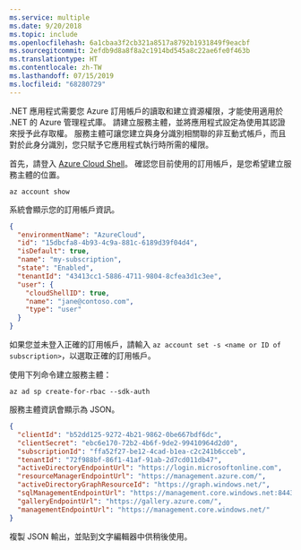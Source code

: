 ```yaml
---
ms.service: multiple
ms.date: 9/20/2018
ms.topic: include
ms.openlocfilehash: 6a1cbaa3f2cb321a8517a8792b1931849f9eacbf
ms.sourcegitcommit: 2efdb9d8a8f8a2c1914bd545a8c22ae6fe0f463b
ms.translationtype: HT
ms.contentlocale: zh-TW
ms.lasthandoff: 07/15/2019
ms.locfileid: "68280729"
---
```

.NET 應用程式需要您 Azure 訂用帳戶的讀取和建立資源權限，才能使用適用於 .NET 的 Azure 管理程式庫。 請建立服務主體，並將應用程式設定為使用其認證來授予此存取權。 服務主體可讓您建立與身分識別相關聯的非互動式帳戶，而且對於此身分識別，您只賦予它應用程式執行時所需的權限。

首先，請登入 [Azure Cloud Shell](https://shell.azure.com/bash)。 確認您目前使用的訂用帳戶，是您希望建立服務主體的位置。 

```azurecli-interactive
az account show
```

系統會顯示您的訂用帳戶資訊。

```json
{
  "environmentName": "AzureCloud",
  "id": "15dbcfa8-4b93-4c9a-881c-6189d39f04d4",
  "isDefault": true,
  "name": "my-subscription",
  "state": "Enabled",
  "tenantId": "43413cc1-5886-4711-9804-8cfea3d1c3ee",
  "user": {
    "cloudShellID": true,
    "name": "jane@contoso.com",
    "type": "user"
  }
}
```

如果您並未登入正確的訂用帳戶，請輸入 `az account set -s <name or ID of subscription>`，以選取正確的訂用帳戶。

使用下列命令建立服務主體：

```azurecli-interactive
az ad sp create-for-rbac --sdk-auth
```

服務主體資訊會顯示為 JSON。

```json
{
  "clientId": "b52dd125-9272-4b21-9862-0be667bdf6dc",
  "clientSecret": "ebc6e170-72b2-4b6f-9de2-99410964d2d0",
  "subscriptionId": "ffa52f27-be12-4cad-b1ea-c2c241b6cceb",
  "tenantId": "72f988bf-86f1-41af-91ab-2d7cd011db47",
  "activeDirectoryEndpointUrl": "https://login.microsoftonline.com",
  "resourceManagerEndpointUrl": "https://management.azure.com/",
  "activeDirectoryGraphResourceId": "https://graph.windows.net/",
  "sqlManagementEndpointUrl": "https://management.core.windows.net:8443/",
  "galleryEndpointUrl": "https://gallery.azure.com/",
  "managementEndpointUrl": "https://management.core.windows.net/"
}
```

複製 JSON 輸出，並貼到文字編輯器中供稍後使用。
